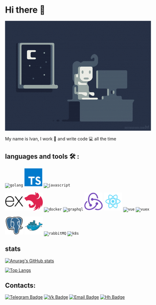 # Hi there 👋

![](./programming.gif)

My name is Ivan, I work 🏢 and write code 💻 all the time

## languages and tools 🛠️ :


<code><img height="60" src="https://user-images.githubusercontent.com/68580920/133027392-c2f0c079-4d8d-45b9-a7ce-c2bc095b240f.png" alt="golang"></code>
<code><img height="60" src="https://github.com/devicons/devicon/blob/master/icons/typescript/typescript-original.svg" alt="javascript"></code>
<code><img height="60" src="https://user-images.githubusercontent.com/68580920/155930032-33a35b75-dcc1-4259-bfe6-b67ee3f12804.png" alt="javascript"></code>


<code><img height="60" src="https://raw.githubusercontent.com/devicons/devicon/master/icons/express/express-original.svg" alt="expressjs"></code>
<code><img height="60" src="https://github.com/devicons/devicon/blob/master/icons/nestjs/nestjs-plain.svg" alt="nestjs"></code></code>
<code><img height="60" src="https://user-images.githubusercontent.com/30929568/112730670-de09a480-8f58-11eb-9875-0d9ebb87fbd6.png" alt="docker"></code>
<code><img height="60" src="https://davidwalsh.name/demo/graphql-intro/graphql.png" alt="graphql"></code>
<code><img height="60" src="https://github.com/devicons/devicon/blob/master/icons/redux/redux-original.svg" alt="redux"></code>
<code><img height="60" src="https://raw.githubusercontent.com/github/explore/80688e429a7d4ef2fca1e82350fe8e3517d3494d/topics/react/react.png" alt="react"></code>
<code><img height="50" src="https://user-images.githubusercontent.com/68580920/159233046-0166fb72-33ff-467d-8027-0b2d51a508a2.png" alt="vue"></code>
<code><img height="60" src="https://user-images.githubusercontent.com/68580920/159233184-3eee922c-c5b0-47fe-afb9-83d4c3ececa8.png" alt="vuex"></code>

<code><img height="60" src="https://github.com/devicons/devicon/blob/master/icons/postgresql/postgresql-original.svg" alt="postgresql"></code>
<code><img height="60" src="https://github.com/devicons/devicon/blob/master/icons/docker/docker-original.svg" alt="docker"></code>
<code><img height="60" src="https://user-images.githubusercontent.com/68580920/133027039-66a6c0e3-f5a2-46cb-ad4e-dd6a9a1b1d6a.png" alt="rabbitMQ"></code>
<code><img height="60" src="https://user-images.githubusercontent.com/68580920/135073969-1e86676b-af58-4955-8e24-d946fb771416.png" alt="k8s"></code>



## stats 
[![Anurag's GitHub stats](https://github-readme-stats.vercel.app/api?username=ignavan39&count_private=true&show_icons=true)](https://github.com/anuraghazra/github-readme-stats)

[![Top Langs](https://github-readme-stats.vercel.app/api/top-langs/?username=ignavan39&hide=javascript&layout=compact)](https://github.com/ignavan39/github-readme-stats)


## Contacts:

[![Telegram Badge](https://img.shields.io/badge/-Telegram-0088cc?style=flat-square&logo=Telegram&logoColor=white)](https://t.me/ignavan39)
[![Vk Badge](https://img.shields.io/badge/-Vkontakte-0088cc?style=flat&logo=VK&logoColor=white)](https://vk.com/ignavan39)
[![Email Badge](https://img.shields.io/badge/-Email-0088cc?style=flat&logo=Gmail&logoColor=white&color=red)](https://ivanignatenko@gmail.com)
[![Hh Badge](https://img.shields.io/badge/-HeadHunter-0088cc?style=flat&logo=Hypothesis&logoColor=white&color=red)](https://ulyanovsk.hh.ru/resume/e12eb5faff07f576bc0039ed1f4c3374777a30)

<!--
**kitt3911/kitt3911** is a ✨ _special_ ✨ repository because its `README.md` (this file) appears on your GitHub profile.


- 🔭 I’m currently working on: **Telegram bots**
- 🌱 I’m currently learning: 
- 👯 I’m looking to collaborate on ...
- 🤔 I’m looking for help with ...
- 💬 Ask me about ...
- 📫 How to reach me: ...
- 😄 Pronouns: ...
- ⚡ Fun fact: ...
-->
